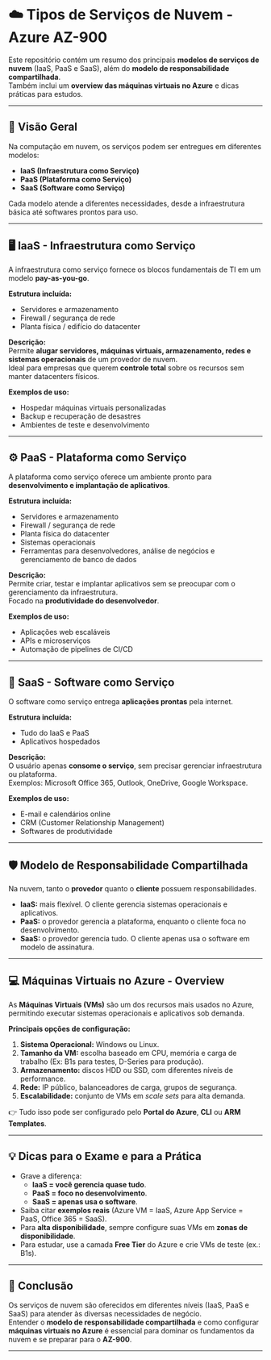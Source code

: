 # ☁️ Tipos de Serviços de Nuvem - Azure AZ-900

Este repositório contém um resumo dos principais **modelos de serviços de nuvem** (IaaS, PaaS e SaaS), além do **modelo de responsabilidade compartilhada**.  
Também inclui um **overview das máquinas virtuais no Azure** e dicas práticas para estudos.

---

## 🔎 Visão Geral
Na computação em nuvem, os serviços podem ser entregues em diferentes modelos:

- **IaaS (Infraestrutura como Serviço)**  
- **PaaS (Plataforma como Serviço)**  
- **SaaS (Software como Serviço)**  

Cada modelo atende a diferentes necessidades, desde a infraestrutura básica até softwares prontos para uso.

---

## 🖥️ IaaS - Infraestrutura como Serviço
A infraestrutura como serviço fornece os blocos fundamentais de TI em um modelo **pay-as-you-go**.

**Estrutura incluída:**
- Servidores e armazenamento  
- Firewall / segurança de rede  
- Planta física / edifício do datacenter  

**Descrição:**  
Permite **alugar servidores, máquinas virtuais, armazenamento, redes e sistemas operacionais** de um provedor de nuvem.  
Ideal para empresas que querem **controle total** sobre os recursos sem manter datacenters físicos.

**Exemplos de uso:**
- Hospedar máquinas virtuais personalizadas  
- Backup e recuperação de desastres  
- Ambientes de teste e desenvolvimento  

---

## ⚙️ PaaS - Plataforma como Serviço
A plataforma como serviço oferece um ambiente pronto para **desenvolvimento e implantação de aplicativos**.

**Estrutura incluída:**
- Servidores e armazenamento  
- Firewall / segurança de rede  
- Planta física do datacenter  
- Sistemas operacionais  
- Ferramentas para desenvolvedores, análise de negócios e gerenciamento de banco de dados  

**Descrição:**  
Permite criar, testar e implantar aplicativos sem se preocupar com o gerenciamento da infraestrutura.  
Focado na **produtividade do desenvolvedor**.

**Exemplos de uso:**
- Aplicações web escaláveis  
- APIs e microserviços  
- Automação de pipelines de CI/CD  

---

## 📱 SaaS - Software como Serviço
O software como serviço entrega **aplicações prontas** pela internet.

**Estrutura incluída:**
- Tudo do IaaS e PaaS  
- Aplicativos hospedados  

**Descrição:**  
O usuário apenas **consome o serviço**, sem precisar gerenciar infraestrutura ou plataforma.  
Exemplos: Microsoft Office 365, Outlook, OneDrive, Google Workspace.

**Exemplos de uso:**
- E-mail e calendários online  
- CRM (Customer Relationship Management)  
- Softwares de produtividade  

---

## 🛡️ Modelo de Responsabilidade Compartilhada
Na nuvem, tanto o **provedor** quanto o **cliente** possuem responsabilidades.

- **IaaS:** mais flexível. O cliente gerencia sistemas operacionais e aplicativos.  
- **PaaS:** o provedor gerencia a plataforma, enquanto o cliente foca no desenvolvimento.  
- **SaaS:** o provedor gerencia tudo. O cliente apenas usa o software em modelo de assinatura.  

---

## 💻 Máquinas Virtuais no Azure - Overview
As **Máquinas Virtuais (VMs)** são um dos recursos mais usados no Azure, permitindo executar sistemas operacionais e aplicativos sob demanda.

**Principais opções de configuração:**
1. **Sistema Operacional:** Windows ou Linux.  
2. **Tamanho da VM:** escolha baseado em CPU, memória e carga de trabalho (Ex: B1s para testes, D-Series para produção).  
3. **Armazenamento:** discos HDD ou SSD, com diferentes níveis de performance.  
4. **Rede:** IP público, balanceadores de carga, grupos de segurança.  
5. **Escalabilidade:** conjunto de VMs em *scale sets* para alta demanda.  

👉 Tudo isso pode ser configurado pelo **Portal do Azure**, **CLI** ou **ARM Templates**.

---

## 💡 Dicas para o Exame e para a Prática
- Grave a diferença:  
  - **IaaS = você gerencia quase tudo**.  
  - **PaaS = foco no desenvolvimento**.  
  - **SaaS = apenas usa o software**.  
- Saiba citar **exemplos reais** (Azure VM = IaaS, Azure App Service = PaaS, Office 365 = SaaS).  
- Para **alta disponibilidade**, sempre configure suas VMs em **zonas de disponibilidade**.  
- Para estudar, use a camada **Free Tier** do Azure e crie VMs de teste (ex.: B1s).  

---

## 📘 Conclusão
Os serviços de nuvem são oferecidos em diferentes níveis (IaaS, PaaS e SaaS) para atender às diversas necessidades de negócio.  
Entender o **modelo de responsabilidade compartilhada** e como configurar **máquinas virtuais no Azure** é essencial para dominar os fundamentos da nuvem e se preparar para o **AZ-900**.

---
